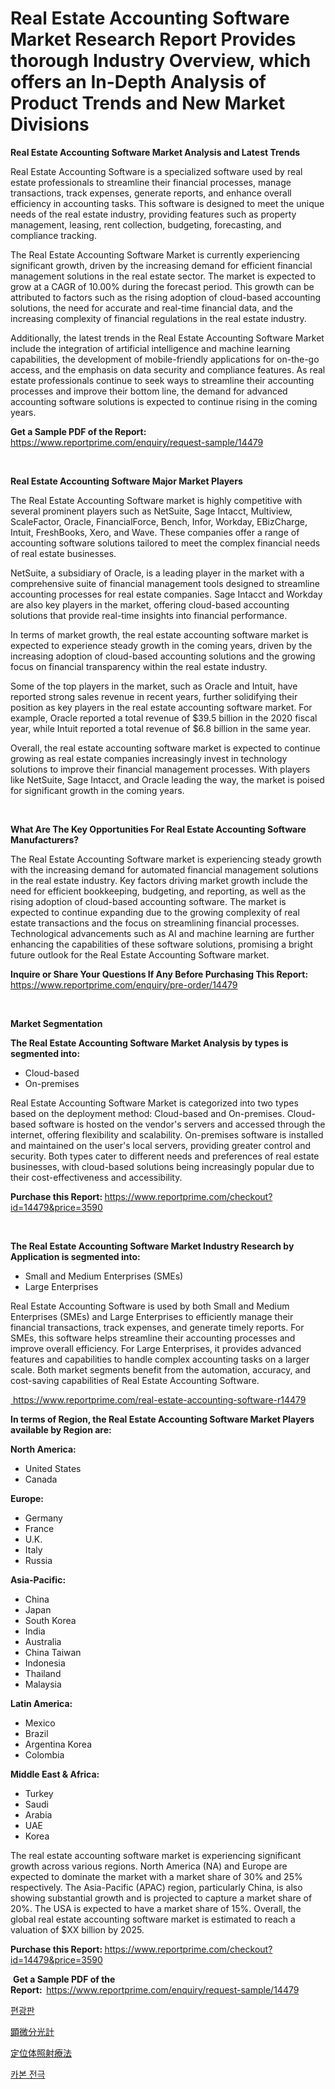 <p><h1>Real Estate Accounting Software Market Research Report Provides thorough Industry Overview, which offers an In-Depth Analysis of Product Trends and New Market Divisions</h1></p><p><strong>Real Estate Accounting Software Market Analysis and Latest Trends</strong></p>
<p><p>Real Estate Accounting Software is a specialized software used by real estate professionals to streamline their financial processes, manage transactions, track expenses, generate reports, and enhance overall efficiency in accounting tasks. This software is designed to meet the unique needs of the real estate industry, providing features such as property management, leasing, rent collection, budgeting, forecasting, and compliance tracking.</p><p>The Real Estate Accounting Software Market is currently experiencing significant growth, driven by the increasing demand for efficient financial management solutions in the real estate sector. The market is expected to grow at a CAGR of 10.00% during the forecast period. This growth can be attributed to factors such as the rising adoption of cloud-based accounting solutions, the need for accurate and real-time financial data, and the increasing complexity of financial regulations in the real estate industry.</p><p>Additionally, the latest trends in the Real Estate Accounting Software Market include the integration of artificial intelligence and machine learning capabilities, the development of mobile-friendly applications for on-the-go access, and the emphasis on data security and compliance features. As real estate professionals continue to seek ways to streamline their accounting processes and improve their bottom line, the demand for advanced accounting software solutions is expected to continue rising in the coming years.</p></p>
<p><strong>Get a Sample PDF of the Report:&nbsp;</strong> <a href="https://www.reportprime.com/enquiry/request-sample/14479">https://www.reportprime.com/enquiry/request-sample/14479</a></p>
<p>&nbsp;</p>
<p><strong>Real Estate Accounting Software Major Market Players</strong></p>
<p><p>The Real Estate Accounting Software market is highly competitive with several prominent players such as NetSuite, Sage Intacct, Multiview, ScaleFactor, Oracle, FinancialForce, Bench, Infor, Workday, EBizCharge, Intuit, FreshBooks, Xero, and Wave. These companies offer a range of accounting software solutions tailored to meet the complex financial needs of real estate businesses.</p><p>NetSuite, a subsidiary of Oracle, is a leading player in the market with a comprehensive suite of financial management tools designed to streamline accounting processes for real estate companies. Sage Intacct and Workday are also key players in the market, offering cloud-based accounting solutions that provide real-time insights into financial performance.</p><p>In terms of market growth, the real estate accounting software market is expected to experience steady growth in the coming years, driven by the increasing adoption of cloud-based accounting solutions and the growing focus on financial transparency within the real estate industry.</p><p>Some of the top players in the market, such as Oracle and Intuit, have reported strong sales revenue in recent years, further solidifying their position as key players in the real estate accounting software market. For example, Oracle reported a total revenue of $39.5 billion in the 2020 fiscal year, while Intuit reported a total revenue of $6.8 billion in the same year.</p><p>Overall, the real estate accounting software market is expected to continue growing as real estate companies increasingly invest in technology solutions to improve their financial management processes. With players like NetSuite, Sage Intacct, and Oracle leading the way, the market is poised for significant growth in the coming years.</p></p>
<p>&nbsp;</p>
<p><strong>What Are The Key Opportunities For Real Estate Accounting Software Manufacturers?</strong></p>
<p><p>The Real Estate Accounting Software market is experiencing steady growth with the increasing demand for automated financial management solutions in the real estate industry. Key factors driving market growth include the need for efficient bookkeeping, budgeting, and reporting, as well as the rising adoption of cloud-based accounting software. The market is expected to continue expanding due to the growing complexity of real estate transactions and the focus on streamlining financial processes. Technological advancements such as AI and machine learning are further enhancing the capabilities of these software solutions, promising a bright future outlook for the Real Estate Accounting Software market.</p></p>
<p><strong>Inquire or Share Your Questions If Any Before Purchasing This Report:</strong> <a href="https://www.reportprime.com/enquiry/pre-order/14479">https://www.reportprime.com/enquiry/pre-order/14479</a></p>
<p>&nbsp;</p>
<p><strong>Market Segmentation</strong></p>
<p><strong>The Real Estate Accounting Software Market Analysis by types is segmented into:</strong></p>
<p><ul><li>Cloud-based</li><li>On-premises</li></ul></p>
<p><p>Real Estate Accounting Software Market is categorized into two types based on the deployment method: Cloud-based and On-premises. Cloud-based software is hosted on the vendor's servers and accessed through the internet, offering flexibility and scalability. On-premises software is installed and maintained on the user's local servers, providing greater control and security. Both types cater to different needs and preferences of real estate businesses, with cloud-based solutions being increasingly popular due to their cost-effectiveness and accessibility.</p></p>
<p><strong>Purchase this Report:&nbsp;</strong><a href="https://www.reportprime.com/checkout?id=14479&price=3590">https://www.reportprime.com/checkout?id=14479&price=3590</a></p>
<p>&nbsp;</p>
<p><strong>The Real Estate Accounting Software Market Industry Research by Application is segmented into:</strong></p>
<p><ul><li>Small and Medium Enterprises (SMEs)</li><li>Large Enterprises</li></ul></p>
<p><p>Real Estate Accounting Software is used by both Small and Medium Enterprises (SMEs) and Large Enterprises to efficiently manage their financial transactions, track expenses, and generate timely reports. For SMEs, this software helps streamline their accounting processes and improve overall efficiency. For Large Enterprises, it provides advanced features and capabilities to handle complex accounting tasks on a larger scale. Both market segments benefit from the automation, accuracy, and cost-saving capabilities of Real Estate Accounting Software.</p></p>
<p><a href="https://www.reportprime.com/real-estate-accounting-software-r14479">&nbsp;https://www.reportprime.com/real-estate-accounting-software-r14479</a></p>
<p><strong>In terms of Region, the Real Estate Accounting Software Market Players available by Region are:</strong></p>
<p>
    <p> <strong> North America: </strong>
        <ul>
            <li>United States</li>
            <li>Canada</li>
        </ul>
        </p> 
    <p> <strong> Europe: </strong>
        <ul>
            <li>Germany</li>
            <li>France</li>
            <li>U.K.</li>
            <li>Italy</li>
            <li>Russia</li>
        </ul>
        </p> 
    <p> <strong> Asia-Pacific: </strong>
        <ul>
            <li>China</li>
            <li>Japan</li>
            <li>South Korea</li>
            <li>India</li>
            <li>Australia</li>
            <li>China Taiwan</li>
            <li>Indonesia</li>
            <li>Thailand</li>
            <li>Malaysia</li>
        </ul>
        </p> 
    <p> <strong> Latin America: </strong>
        <ul>
            <li>Mexico</li>
            <li>Brazil</li>
            <li>Argentina Korea</li>
            <li>Colombia</li>
        </ul>
        </p> 
    <p> <strong> Middle East & Africa: </strong>
        <ul>
            <li>Turkey</li>
            <li>Saudi</li>
            <li>Arabia</li>
            <li>UAE</li>
            <li>Korea</li>
        </ul>
    </p>
    </p>
<p><p>The real estate accounting software market is experiencing significant growth across various regions. North America (NA) and Europe are expected to dominate the market with a market share of 30% and 25% respectively. The Asia-Pacific (APAC) region, particularly China, is also showing substantial growth and is projected to capture a market share of 20%. The USA is expected to have a market share of 15%. Overall, the global real estate accounting software market is estimated to reach a valuation of $XX billion by 2025.</p></p>
<p><strong>Purchase this Report: </strong><a href="https://www.reportprime.com/checkout?id=14479&price=3590">https://www.reportprime.com/checkout?id=14479&price=3590</a></p>
<p>&nbsp;<strong>Get a Sample PDF of the Report:&nbsp;&nbsp;</strong><a href="https://www.reportprime.com/enquiry/request-sample/14479">https://www.reportprime.com/enquiry/request-sample/14479</a></p>
<p><strong></strong></p>
<p><p><a href="https://medium.com/@lolitanader1/%ED%8E%B8%EA%B4%91-%ED%95%84%ED%84%B0-%EC%8B%9C%EC%9E%A5-%EB%B6%84%EC%84%9D-%EC%97%B0%ED%8F%89%EA%B7%A0-%EC%84%B1%EC%9E%A5%EB%A5%A0-%EC%8B%9C%EC%9E%A5-%EC%84%B8%EB%B6%84%ED%99%94-%EB%B0%8F-%EA%B8%80%EB%A1%9C%EB%B2%8C-%EC%82%B0%EC%97%85-%EA%B0%9C%EC%9A%94-171756d3cd3d">편광판</a></p><p><a href="https://medium.com/@luckeycorbin/%E3%83%9E%E3%82%A4%E3%82%AF%E3%83%AD%E5%88%86%E5%85%89%E8%A8%88%E5%B8%82%E5%A0%B4%E3%81%AE%E5%B1%95%E6%9C%9B-%E7%94%A3%E6%A5%AD%E6%A6%82%E8%A6%81%E3%81%A8%E4%BA%88%E6%B8%AC-2024%E5%B9%B4%E3%81%8B%E3%82%892031%E5%B9%B4%E3%81%BE%E3%81%A7-55cf0347da21">顕微分光計</a></p><p><a href="https://medium.com/@lonnierami89675202/%E7%AB%8B%E4%BD%93%E5%AE%9A%E4%BD%8D%E6%94%BE%E5%B0%84%E7%B7%9A%E7%99%82%E6%B3%95%E5%B8%82%E5%A0%B4-2031%E5%B9%B4%E3%81%BE%E3%81%A7%E3%81%AE%E6%88%90%E5%8A%9F%E3%81%99%E3%82%8B%E3%83%93%E3%82%B8%E3%83%8D%E3%82%B9%E6%88%A6%E7%95%A5%E3%81%AE%E9%8D%B5-4c2a85e51210">定位体照射療法</a></p><p><a href="https://medium.com/@johnjames655/%ED%83%84%EC%86%8C-%EC%A0%84%EA%B7%B9-%EC%8B%9C%EC%9E%A5-%EA%B7%9C%EB%AA%A8-%EC%8B%9C%EC%9E%A5-%EC%A0%84%EB%A7%9D-%EB%B0%8F-%EC%8B%9C%EC%9E%A5-%EC%98%88%EC%B8%A1-2024%EB%85%84%EB%B6%80%ED%84%B0-2031%EB%85%84-05461e8a707f">카본 전극</a></p></p>
